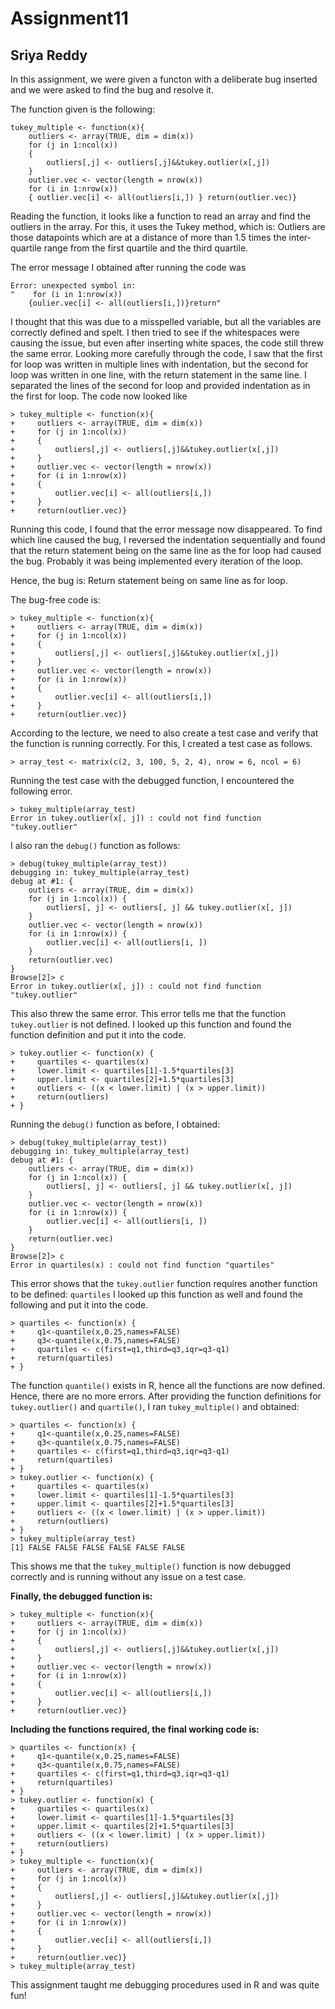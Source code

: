 # Assignment11
## Sriya Reddy 

In this assignment, we were given a functon with a deliberate bug inserted and we were asked to find the bug and resolve it. 

The function given is the following:

```
tukey_multiple <- function(x){
    outliers <- array(TRUE, dim = dim(x))
    for (j in 1:ncol(x))
    {
        outliers[,j] <- outliers[,j]&&tukey.outlier(x[,j])
    }
    outlier.vec <- vector(length = nrow(x))
    for (i in 1:nrow(x))
    { outlier.vec[i] <- all(outliers[i,]) } return(outlier.vec)}
```

Reading the function, it looks like a function to read an array and find the outliers in the array. 
For this, it uses the Tukey method, which is: 
Outliers are those datapoints which are at a distance of more than 1.5 times the inter-quartile range from the first quartile and the third quartile. 

The error message I obtained after running the code was

```
Error: unexpected symbol in:
"    for (i in 1:nrow(x))
    {oulier.vec[i] <- all(outliers[i,])}return"
```

I thought that this was due to a misspelled variable, but all the variables are correctly defined and spelt. 
I then tried to see if the whitespaces were causing the issue, but even after inserting white spaces, the code still threw the same error. 
Looking more carefully through the code, I saw that the first for loop was written in multiple lines with indentation, but the second for loop was written in one line, with the return statement in the same line. I separated the lines of the second for loop and provided indentation as in the first for loop. The code now looked like 

```
> tukey_multiple <- function(x){
+     outliers <- array(TRUE, dim = dim(x))
+     for (j in 1:ncol(x))
+     {
+         outliers[,j] <- outliers[,j]&&tukey.outlier(x[,j])
+     }
+     outlier.vec <- vector(length = nrow(x))
+     for (i in 1:nrow(x))
+     { 
+         outlier.vec[i] <- all(outliers[i,]) 
+     } 
+     return(outlier.vec)}
```

Running this code, I found that the error message now disappeared. 
To find which line caused the bug, I reversed the indentation sequentially and found that the return statement being on the same line as the for loop had caused the bug. Probably it was being implemented every iteration of the loop. 

Hence, the bug is: Return statement being on same line as for loop.

The bug-free code is:

```
> tukey_multiple <- function(x){
+     outliers <- array(TRUE, dim = dim(x))
+     for (j in 1:ncol(x))
+     {
+         outliers[,j] <- outliers[,j]&&tukey.outlier(x[,j])
+     }
+     outlier.vec <- vector(length = nrow(x))
+     for (i in 1:nrow(x))
+     { 
+         outlier.vec[i] <- all(outliers[i,]) 
+     } 
+     return(outlier.vec)}
```

According to the lecture, we need to also create a test case and verify that the function is running correctly. 
For this, I created a test case as follows. 

```
> array_test <- matrix(c(2, 3, 100, 5, 2, 4), nrow = 6, ncol = 6)
```

Running the test case with the debugged function, I encountered the following error. 

```
> tukey_multiple(array_test)
Error in tukey.outlier(x[, j]) : could not find function "tukey.outlier"
```
I also ran the `debug()` function as follows:
```
> debug(tukey_multiple(array_test))
debugging in: tukey_multiple(array_test)
debug at #1: {
    outliers <- array(TRUE, dim = dim(x))
    for (j in 1:ncol(x)) {
        outliers[, j] <- outliers[, j] && tukey.outlier(x[, j])
    }
    outlier.vec <- vector(length = nrow(x))
    for (i in 1:nrow(x)) {
        outlier.vec[i] <- all(outliers[i, ])
    }
    return(outlier.vec)
}
Browse[2]> c
Error in tukey.outlier(x[, j]) : could not find function "tukey.outlier"
```

This also threw the same error. This error tells me that the function `tukey.outlier` is not defined. 
I looked up this function and found the function definition and put it into the code.

```
> tukey.outlier <- function(x) {
+     quartiles <- quartiles(x)
+     lower.limit <- quartiles[1]-1.5*quartiles[3]
+     upper.limit <- quartiles[2]+1.5*quartiles[3]
+     outliers <- ((x < lower.limit) | (x > upper.limit))
+     return(outliers)
+ }
```

Running the `debug()` function as before, I obtained:

```
> debug(tukey_multiple(array_test))
debugging in: tukey_multiple(array_test)
debug at #1: {
    outliers <- array(TRUE, dim = dim(x))
    for (j in 1:ncol(x)) {
        outliers[, j] <- outliers[, j] && tukey.outlier(x[, j])
    }
    outlier.vec <- vector(length = nrow(x))
    for (i in 1:nrow(x)) {
        outlier.vec[i] <- all(outliers[i, ])
    }
    return(outlier.vec)
}
Browse[2]> c
Error in quartiles(x) : could not find function "quartiles"
```

This error shows that the `tukey.outlier` function requires another function to be defined: `quartiles`
I looked up this function as well and found the following and put it into the code.

```
> quartiles <- function(x) {
+     q1<-quantile(x,0.25,names=FALSE)
+     q3<-quantile(x,0.75,names=FALSE)
+     quartiles <- c(first=q1,third=q3,iqr=q3-q1)
+     return(quartiles)
+ }
```

The function `quantile()` exists in R, hence all the functions are now defined. Hence, there are no more errors. 
After providing the function definitions for `tukey.outlier()` and `quartile()`, I ran `tukey_multiple()` and obtained:

```
> quartiles <- function(x) {
+     q1<-quantile(x,0.25,names=FALSE)
+     q3<-quantile(x,0.75,names=FALSE)
+     quartiles <- c(first=q1,third=q3,iqr=q3-q1)
+     return(quartiles)
+ }
> tukey.outlier <- function(x) {
+     quartiles <- quartiles(x)
+     lower.limit <- quartiles[1]-1.5*quartiles[3]
+     upper.limit <- quartiles[2]+1.5*quartiles[3]
+     outliers <- ((x < lower.limit) | (x > upper.limit))
+     return(outliers)
+ }
> tukey_multiple(array_test)
[1] FALSE FALSE FALSE FALSE FALSE FALSE
```

This shows me that the `tukey_multiple()` function is now debugged correctly and is running without any issue on a test case. 

**Finally, the debugged function is:** 

```
> tukey_multiple <- function(x){
+     outliers <- array(TRUE, dim = dim(x))
+     for (j in 1:ncol(x))
+     {
+         outliers[,j] <- outliers[,j]&&tukey.outlier(x[,j])
+     }
+     outlier.vec <- vector(length = nrow(x))
+     for (i in 1:nrow(x))
+     { 
+         outlier.vec[i] <- all(outliers[i,]) 
+     } 
+     return(outlier.vec)}
```

**Including the functions required, the final working code is:**

```
> quartiles <- function(x) {
+     q1<-quantile(x,0.25,names=FALSE)
+     q3<-quantile(x,0.75,names=FALSE)
+     quartiles <- c(first=q1,third=q3,iqr=q3-q1)
+     return(quartiles)
+ }
> tukey.outlier <- function(x) {
+     quartiles <- quartiles(x)
+     lower.limit <- quartiles[1]-1.5*quartiles[3]
+     upper.limit <- quartiles[2]+1.5*quartiles[3]
+     outliers <- ((x < lower.limit) | (x > upper.limit))
+     return(outliers)
+ }
> tukey_multiple <- function(x){
+     outliers <- array(TRUE, dim = dim(x))
+     for (j in 1:ncol(x))
+     {
+         outliers[,j] <- outliers[,j]&&tukey.outlier(x[,j])
+     }
+     outlier.vec <- vector(length = nrow(x))
+     for (i in 1:nrow(x))
+     { 
+         outlier.vec[i] <- all(outliers[i,]) 
+     } 
+     return(outlier.vec)}
> tukey_multiple(array_test)
```


This assignment taught me debugging procedures used in R and was quite fun!





